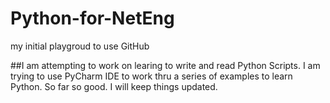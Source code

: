 # Python-for-NetEng
my initial playgroud to use GitHub


##I am attempting to work on learing to write and read Python Scripts.  I am trying to use PyCharm IDE to work thru a series of examples to learn Python. So far so good.  I will keep things updated.

